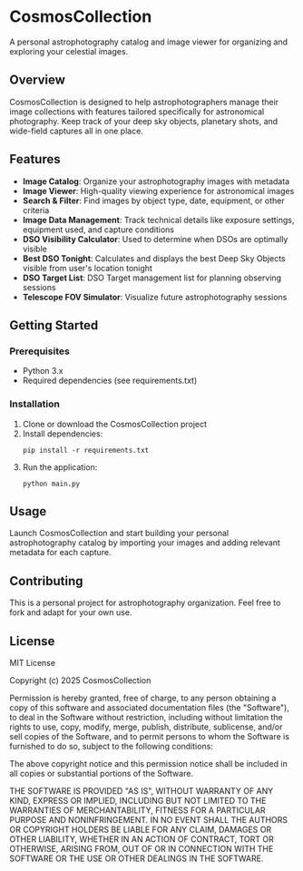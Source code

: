 # CosmosCollection

A personal astrophotography catalog and image viewer for organizing and exploring your celestial images.

## Overview

CosmosCollection is designed to help astrophotographers manage their image collections with features tailored specifically for astronomical photography. Keep track of your deep sky objects, planetary shots, and wide-field captures all in one place.

## Features

- **Image Catalog**: Organize your astrophotography images with metadata
- **Image Viewer**: High-quality viewing experience for astronomical images
- **Search & Filter**: Find images by object type, date, equipment, or other criteria
- **Image Data Management**: Track technical details like exposure settings, equipment used, and capture conditions
- **DSO Visibility Calculator**: Used to determine when DSOs are optimally visible
- **Best DSO Tonight**: Calculates and displays the best Deep Sky Objects visible from user's location tonight
- **DSO Target List**: DSO Target management list for planning observing sessions
- **Telescope FOV Simulator**: Visualize future astrophotography sessions

## Getting Started

### Prerequisites

- Python 3.x
- Required dependencies (see requirements.txt)

### Installation

1. Clone or download the CosmosCollection project
2. Install dependencies:
   ```
   pip install -r requirements.txt
   ```
3. Run the application:
   ```
   python main.py
   ```

## Usage

Launch CosmosCollection and start building your personal astrophotography catalog by importing your images and adding relevant metadata for each capture.

## Contributing

This is a personal project for astrophotography organization. Feel free to fork and adapt for your own use.

## License

MIT License

Copyright (c) 2025 CosmosCollection

Permission is hereby granted, free of charge, to any person obtaining a copy
of this software and associated documentation files (the "Software"), to deal
in the Software without restriction, including without limitation the rights
to use, copy, modify, merge, publish, distribute, sublicense, and/or sell
copies of the Software, and to permit persons to whom the Software is
furnished to do so, subject to the following conditions:

The above copyright notice and this permission notice shall be included in all
copies or substantial portions of the Software.

THE SOFTWARE IS PROVIDED "AS IS", WITHOUT WARRANTY OF ANY KIND, EXPRESS OR
IMPLIED, INCLUDING BUT NOT LIMITED TO THE WARRANTIES OF MERCHANTABILITY,
FITNESS FOR A PARTICULAR PURPOSE AND NONINFRINGEMENT. IN NO EVENT SHALL THE
AUTHORS OR COPYRIGHT HOLDERS BE LIABLE FOR ANY CLAIM, DAMAGES OR OTHER
LIABILITY, WHETHER IN AN ACTION OF CONTRACT, TORT OR OTHERWISE, ARISING FROM,
OUT OF OR IN CONNECTION WITH THE SOFTWARE OR THE USE OR OTHER DEALINGS IN THE
SOFTWARE.
